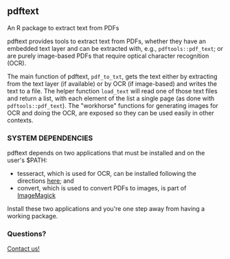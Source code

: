 ## pdftext

An R package to extract text from PDFs

pdftext provides tools to extract text from PDFs, whether they have an embedded text layer and can be extracted with, e.g., `pdftools::pdf_text`; or are purely image-based PDFs that require optical character recognition (OCR).

The main function of pdftext, `pdf_to_txt`, gets the text either by extracting from the text layer (if available) or by OCR (if image-based) and writes the text to a file. The helper function `load_text` will read one of those text files and return a list, with each element of the list a single page (as done with `pdftools::pdf_text`). The "workhorse" functions for generating images for OCR and doing the OCR, are exposed so they can be used easily in other contexts.

### SYSTEM DEPENDENCIES

pdftext depends on two applications that must be installed and on the
user's $PATH:

- tesseract, which is used for OCR, can be installed following the directions [here](https://github.com/tesseract-ocr/tesseract/wiki); and
- convert, which is used to convert PDFs to images, is part of [ImageMagick](http://www.imagemagick.org/script/binary-releases.php)

Install these two applications and you're one step away from having a working package.

### Questions? 

[Contact us!](mailto:esa@defenders.org)

